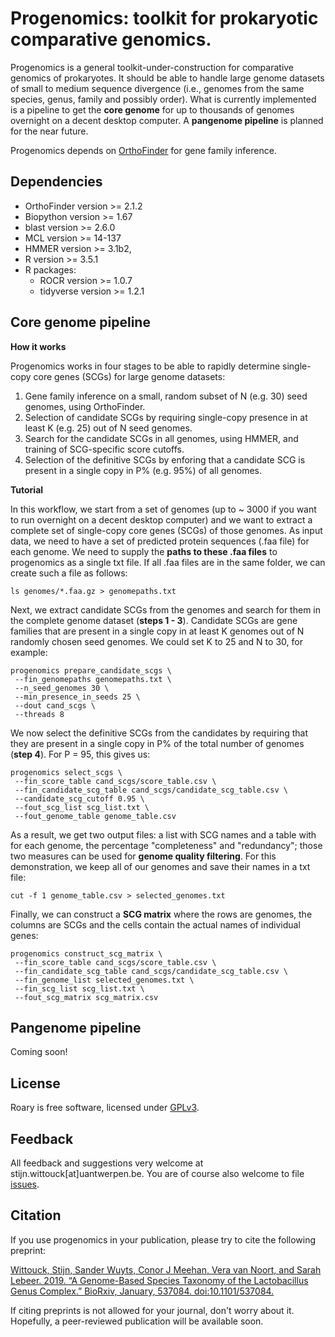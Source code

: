 # Progenomics: toolkit for prokaryotic comparative genomics.

Progenomics is a general toolkit-under-construction for comparative genomics of prokaryotes. It should be able to handle large genome datasets of small to medium sequence divergence (i.e., genomes from the same species, genus, family and possibly order). What is currently implemented is a pipeline to get the __core genome__ for up to thousands of genomes overnight on a decent desktop computer. A __pangenome pipeline__ is planned for the near future.

Progenomics depends on [OrthoFinder](https://github.com/davidemms/OrthoFinder) for gene family inference. 

## Dependencies

* OrthoFinder version >= 2.1.2
* Biopython version >= 1.67
* blast version >= 2.6.0
* MCL version >= 14-137
* HMMER version >= 3.1b2,
* R version >= 3.5.1
* R packages:
    * ROCR version >= 1.0.7
    * tidyverse version >= 1.2.1

## Core genome pipeline

**How it works**

Progenomics works in four stages to be able to rapidly determine single-copy core genes (SCGs) for large genome datasets:

1. Gene family inference on a small, random subset of N (e.g. 30) seed genomes, using OrthoFinder. 
2. Selection of candidate SCGs by requiring single-copy presence in at least K (e.g. 25) out of N seed genomes. 
3. Search for the candidate SCGs in all genomes, using HMMER, and training of SCG-specific score cutoffs.  
4. Selection of the definitive SCGs by enforing that a candidate SCG is present in a single copy in P% (e.g. 95%) of all genomes.

**Tutorial**

In this workflow, we start from a set of genomes (up to ~ 3000 if you want to run overnight on a decent desktop computer) and we want to extract a complete set of single-copy core genes (SCGs) of those genomes. As input data, we need to have a set of predicted protein sequences (.faa file) for each genome. We need to supply the __paths to these .faa files__ to progenomics as a single txt file. If all .faa files are in the same folder, we can create such a file as follows:

    ls genomes/*.faa.gz > genomepaths.txt

Next, we extract candidate SCGs from the genomes and search for them in the complete genome dataset (__steps 1 - 3__). Candidate SCGs are gene families that are present in a single copy in at least K genomes out of N randomly chosen seed genomes. We could set K to 25 and N to 30, for example:

    progenomics prepare_candidate_scgs \
     --fin_genomepaths genomepaths.txt \
     --n_seed_genomes 30 \
     --min_presence_in_seeds 25 \
     --dout cand_scgs \
     --threads 8

We now select the definitive SCGs from the candidates by requiring that they are present in a single copy in P% of the total number of genomes (__step 4__). For P = 95, this gives us:

    progenomics select_scgs \
     --fin_score_table cand_scgs/score_table.csv \
     --fin_candidate_scg_table cand_scgs/candidate_scg_table.csv \
     --candidate_scg_cutoff 0.95 \
     --fout_scg_list scg_list.txt \
     --fout_genome_table genome_table.csv

As a result, we get two output files: a list with SCG names and a table with for each genome, the percentage "completeness" and "redundancy"; those two measures can be used for __genome quality filtering__. For this demonstration, we keep all of our genomes and save their names in a txt file:

    cut -f 1 genome_table.csv > selected_genomes.txt

Finally, we can construct a __SCG matrix__ where the rows are genomes, the columns are SCGs and the cells contain the actual names of individual genes:

    progenomics construct_scg_matrix \
     --fin_score_table cand_scgs/score_table.csv \
     --fin_candidate_scg_table cand_scgs/candidate_scg_table.csv \
     --fin_genome_list selected_genomes.txt \
     --fin_scg_list scg_list.txt \
     --fout_scg_matrix scg_matrix.csv

## Pangenome pipeline

Coming soon!

## License

Roary is free software, licensed under [GPLv3](https://github.com/sanger-pathogens/Roary/blob/master/GPL-LICENSE).

## Feedback

All feedback and suggestions very welcome at stijn.wittouck[at]uantwerpen.be. You are of course also welcome to file [issues](https://github.com/SWittouck/progenomics/issues). 

## Citation

If you use progenomics in your publication, please try to cite the following preprint:

[Wittouck, Stijn, Sander Wuyts, Conor J Meehan, Vera van Noort, and Sarah Lebeer. 2019. “A Genome-Based Species Taxonomy of the Lactobacillus Genus Complex.” BioRxiv, January, 537084. doi:10.1101/537084.](https://www.biorxiv.org/content/10.1101/537084v1) 

If citing preprints is not allowed for your journal, don't worry about it. Hopefully, a peer-reviewed publication will be available soon. 
